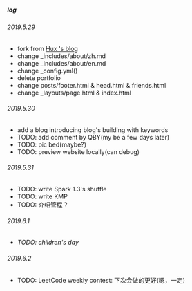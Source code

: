##### log
###### 2019.5.29
- fork from [Hux 's blog](https://huangxuan.me/)
- change  _includes/about/zh.md
- change _includes/about/en.md
- change _config.yml()
- delete portfolio
- change posts/footer.html & head.html & friends.html
- change _layouts/page.html & index.html


###### 2019.5.30
- add a blog introducing blog's building with keywords
- TODO: add comment by QBY(my be a few days later)
- TODO: pic bed(maybe?)
- TODO: preview website locally(can debug)

###### 2019.5.31

- TODO: write Spark 1.3's shuffle
- TODO: write KMP
- TODO: 介绍管程？

###### 2019.6.1

- *TODO: children's day*

###### 2019.6.2

- TODO: LeetCode weekly contest: 下次会做的更好(嗯，一定)